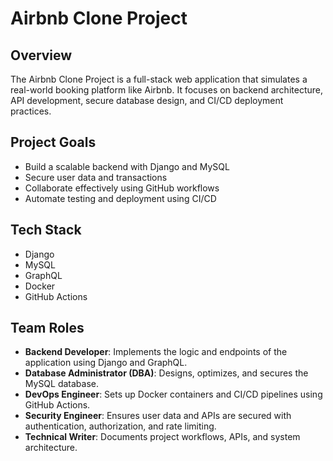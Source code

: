 # Airbnb Clone Project

## Overview
The Airbnb Clone Project is a full-stack web application that simulates a real-world booking platform like Airbnb. It focuses on backend architecture, API development, secure database design, and CI/CD deployment practices.

## Project Goals
- Build a scalable backend with Django and MySQL
- Secure user data and transactions
- Collaborate effectively using GitHub workflows
- Automate testing and deployment using CI/CD

## Tech Stack
- Django
- MySQL
- GraphQL
- Docker
- GitHub Actions

## Team Roles

- **Backend Developer**: Implements the logic and endpoints of the application using Django and GraphQL.
- **Database Administrator (DBA)**: Designs, optimizes, and secures the MySQL database.
- **DevOps Engineer**: Sets up Docker containers and CI/CD pipelines using GitHub Actions.
- **Security Engineer**: Ensures user data and APIs are secured with authentication, authorization, and rate limiting.
- **Technical Writer**: Documents project workflows, APIs, and system architecture.

